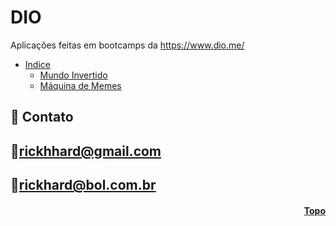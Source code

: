 # DIO
Aplicações feitas em bootcamps da https://www.dio.me/


* [Indice](#funciona)
    * [Mundo Invertido](https://github.com/RickHardBR/DIO/tree/main/Mundo-Invertido-Dio)
    * [Máquina de Memes](https://github.com/RickHardBR/DIO/tree/main/maquinaDeMeme)

## 💛 Contato

## 📧rickhhard@gmail.com

## 📧rickhard@bol.com.br

<h4 align="right"><a href="#topo">Topo</a></h4>
